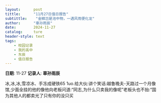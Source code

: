 ```yaml
---
layout:      post
tittle:      "11月27日值日报告"
subtittle:    "金鳞岂是池中物，一遇风雨便化龙"
author:      "辜孙雨辰"
date:        2024-11-27
catalog:     ture
header-style: text
tags: 
    - 校园记录
    - 我的高中
    - 东辰
    - 值日报告
---
```


**日期**: 11-27
**记录人**: **辜孙雨辰**

冰,冰,冰,雪凉冰、手冻成硬铁65 1uo.给大伙:讲个笑话:越鲁晚夫-天路过一个月像馆,少面全挂的他的像他向老板问道:“同志,为什么只卖我的像呢”老板头也不抬:“国为其他人的都卖光了只有你的没只买
